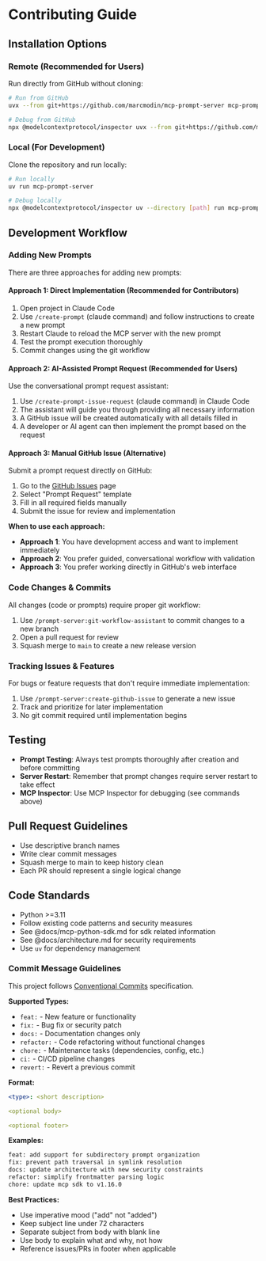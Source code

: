 # Contributing Guide

## Installation Options

### Remote (Recommended for Users)

Run directly from GitHub without cloning:

```bash
# Run from GitHub
uvx --from git+https://github.com/marcmodin/mcp-prompt-server mcp-prompt-server

# Debug from GitHub
npx @modelcontextprotocol/inspector uvx --from git+https://github.com/marcmodin/mcp-prompt-server mcp-prompt-server
```

### Local (For Development)

Clone the repository and run locally:

```bash
# Run locally
uv run mcp-prompt-server

# Debug locally
npx @modelcontextprotocol/inspector uv --directory [path] run mcp-prompt-server
```

## Development Workflow

### Adding New Prompts

There are three approaches for adding new prompts:

#### Approach 1: Direct Implementation (Recommended for Contributors)

1. Open project in Claude Code
2. Use `/create-prompt` (claude command) and follow instructions to create a new prompt
3. Restart Claude to reload the MCP server with the new prompt
4. Test the prompt execution thoroughly
5. Commit changes using the git workflow

#### Approach 2: AI-Assisted Prompt Request (Recommended for Users)

Use the conversational prompt request assistant:

1. Use `/create-prompt-issue-request` (claude command) in Claude Code
2. The assistant will guide you through providing all necessary information
3. A GitHub issue will be created automatically with all details filled in
4. A developer or AI agent can then implement the prompt based on the request

#### Approach 3: Manual GitHub Issue (Alternative)

Submit a prompt request directly on GitHub:

1. Go to the [GitHub Issues](https://github.com/marcmodin/mcp-prompt-server/issues/new/choose) page
2. Select "Prompt Request" template
3. Fill in all required fields manually
4. Submit the issue for review and implementation

**When to use each approach:**

- **Approach 1**: You have development access and want to implement immediately
- **Approach 2**: You prefer guided, conversational workflow with validation
- **Approach 3**: You prefer working directly in GitHub's web interface

### Code Changes & Commits

All changes (code or prompts) require proper git workflow:

1. Use `/prompt-server:git-workflow-assistant` to commit changes to a new branch
2. Open a pull request for review
3. Squash merge to `main` to create a new release version

### Tracking Issues & Features

For bugs or feature requests that don't require immediate implementation:

1. Use `/prompt-server:create-github-issue` to generate a new issue
2. Track and prioritize for later implementation
3. No git commit required until implementation begins

## Testing

- **Prompt Testing**: Always test prompts thoroughly after creation and before committing
- **Server Restart**: Remember that prompt changes require server restart to take effect
- **MCP Inspector**: Use MCP Inspector for debugging (see commands above)

## Pull Request Guidelines

- Use descriptive branch names
- Write clear commit messages
- Squash merge to main to keep history clean
- Each PR should represent a single logical change

## Code Standards

- Python >=3.11
- Follow existing code patterns and security measures
- See @docs/mcp-python-sdk.md for sdk related information
- See @docs/architecture.md for security requirements
- Use `uv` for dependency management

### Commit Message Guidelines

This project follows [Conventional Commits](https://www.conventionalcommits.org/) specification.

**Supported Types:**

- `feat:` - New feature or functionality
- `fix:` - Bug fix or security patch
- `docs:` - Documentation changes only
- `refactor:` - Code refactoring without functional changes
- `chore:` - Maintenance tasks (dependencies, config, etc.)
- `ci:` - CI/CD pipeline changes
- `revert:` - Revert a previous commit

**Format:**

```yaml
<type>: <short description>

<optional body>

<optional footer>
```

**Examples:**

```bash
feat: add support for subdirectory prompt organization
fix: prevent path traversal in symlink resolution
docs: update architecture with new security constraints
refactor: simplify frontmatter parsing logic
chore: update mcp sdk to v1.16.0
```

**Best Practices:**

- Use imperative mood ("add" not "added")
- Keep subject line under 72 characters
- Separate subject from body with blank line
- Use body to explain what and why, not how
- Reference issues/PRs in footer when applicable
